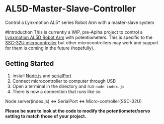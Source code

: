 # AL5D-Master-Slave-Controller
Control a Lynxmotion AL5\* series Robot Arm with a master-slave system

#Introduction
This is currently a WIP, pre-Aplha project to control a [Lynxmotion AL5D Robot Arm](http://www.lynxmotion.com/c-130-al5d.aspx) with potentiometers. This is specific to the [SSC-32U microcontroller](http://www.lynxmotion.com/p-1032-ssc-32u-usb-servo-controller.aspx) but other microcontrollers may work and support for them is coming in the future (hopefully). 

## Getting Started
1. Install [Node.js](https://nodejs.org/en/) and [serialPort](https://www.npmjs.com/package/serialport)
2. Connect microcontroller to computer through USB
3. Open a terminal in the directory and run `node index.js`
4. There is now a connection that runs like so

Node server(index.js) **<->** SerialPort **<->** Micro-controller(SSC-32U)

**Please be sure to look at the code to modify the potentiometer/servo setting to match those of your project.**
